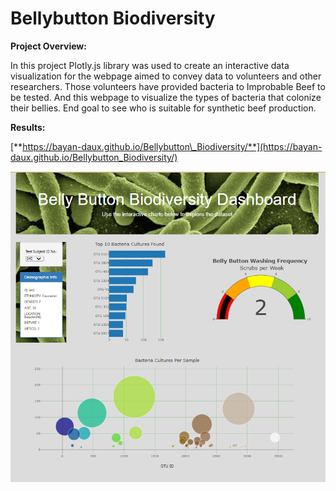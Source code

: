 # Bellybutton Biodiversity

**Project Overview:**

In this project Plotly.js library was used to create an interactive data visualization for the webpage aimed to convey data to volunteers and other researchers. Those volunteers have provided bacteria to Improbable Beef to be tested. And this webpage to visualize the types of bacteria that colonize their bellies. End goal to see who is suitable for synthetic beef production.

**Results:**

[**https://bayan-daux.github.io/Bellybutton\_Biodiversity/**](https://bayan-daux.github.io/Bellybutton_Biodiversity/)

![](result.png)